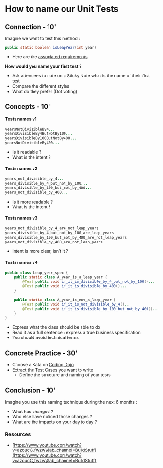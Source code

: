 # How to name our Unit Tests

## Connection - 10'

Imagine we want to test this method :

```java
public static boolean isLeapYear(int year)
```

* Here are the [associated requirements](https://en.wikipedia.org/wiki/Leap_year)

**How would you name your first test ?**

* Ask attendees to note on a Sticky Note what is the name of their first test
* Compare the different styles
* What do they prefer (Dot voting)

## Concepts - 10'

#### Tests names v1

```java
yearsNotDivisibleBy4...
yearsDivisibleBy4ButNotBy100...
yearsDivisibleBy100ButNotBy400...
yearsNotDivisibleBy400...
```

* Is it readable ?
* What is the intent ?

#### Tests names v2

```java
years_not_divisible_by_4...
years_divisible_by_4_but_not_by_100...
years_divisible_by_100_but_not_by_400...
years_not_divisible_by_400...
```

* Is it more readable ?
* What is the intent ?

#### Tests names v3

```java
years_not_divisible_by_4_are_not_leap_years
years_divisible_by_4_but_not_by_100_are_leap_years
years_divisible_by_100_but_not_by_400_are_not_leap_years
years_not_divisible_by_400_are_not_leap_years
```

* Intent is more clear, isn’t it ?

#### Tests names v4

```java
public class Leap_year_spec {
    public static class A_year_is_a_leap_year {
        @Test public void if_it_is_divisible_by_4_but_not_by_100()...
        @Test public void if_it_is_divisible_by_400()...
    }
    
    public static class A_year_is_not_a_leap_year {
        @Test public void if_it_is_not_divisible_by_4()...
        @Test public void if_it_is_divisible_by_100_but_not_by_400()...
    }
}
```

* Express what the class should be able to do
* Read it as a full sentence : express a true business specification
* You should avoid technical terms

## Concrete Practice - 30'

* Choose a Kata on [Coding Dojo](https://codingdojo.org/kata/)
* Extract the Test Cases you want to write
  * Define the structure and naming of your tests

## Conclusion - 10'

Imagine you use this naming technique during the next 6 months :

* What has changed ?
* Who else have noticed those changes ?
* What are the impacts on your day to day ?

### Resources

* [https://www.youtube.com/watch?v=azoucC_fwzw\&ab_channel=BuildStuff](https://www.youtube.com/watch?v=azoucC_fwzw\&ab_channel=BuildStuff)

